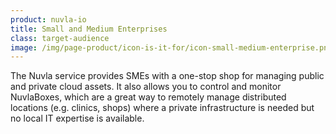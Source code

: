 ```yaml
---
product: nuvla-io
title: Small and Medium Enterprises
class: target-audience
image: /img/page-product/icon-is-it-for/icon-small-medium-enterprise.png
---
```


The Nuvla service provides SMEs with a one-stop shop for managing public and private cloud assets. It also allows you to control and monitor NuvlaBoxes, which are a great way to remotely manage distributed locations (e.g. clinics, shops) where a private infrastructure is needed but no local IT expertise is available.
